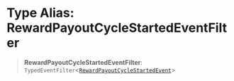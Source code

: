 # Type Alias: RewardPayoutCycleStartedEventFilter

> **RewardPayoutCycleStartedEventFilter**: `TypedEventFilter`\<[`RewardPayoutCycleStartedEvent`](RewardPayoutCycleStartedEvent.md)\>
